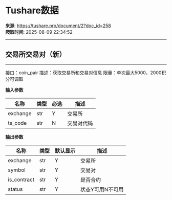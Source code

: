 # Tushare数据

**来源**: https://tushare.pro/document/2?doc_id=258  
**爬取时间**: 2025-08-09 22:34:52

---

## 交易所交易对（新）

---

接口：coin\_pair
描述：获取交易所和交易对信息
限量：单次最大5000，2000积分可调取

**输入参数**

| 名称 | 类型 | 必选 | 描述 |
| --- | --- | --- | --- |
| exchange | str | Y | 交易所 |
| ts\_code | str | N | 交易对代码 |

**输出参数**

| 名称 | 类型 | 默认显示 | 描述 |
| --- | --- | --- | --- |
| exchange | str | Y | 交易所 |
| symbol | str | Y | 交易对 |
| is\_contract | str | Y | 是否合约 |
| status | str | Y | 状态Y可用N不可用 |
